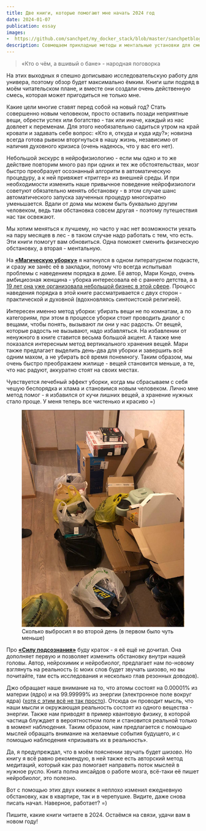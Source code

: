 ```yaml
---
title: Две книги, которые помогают мне начать 2024 год
date: 2024-01-07
publication: essay
images:
-  https://github.com/sanchpet/my_docker_stack/blob/master/sanchpetblog/images/essays/two_books.png?raw=true
description: Совмещаем прикладные методы и ментальные установки для смены обстановки
---
```

> «Кто о чём, а вшивый о бане» - народная поговорка

На этих выходных я спешно дописываю исследовательскую работу для универа, поэтому обзор будет максимально ёмким. Книги шли подряд в моём читательском плане, и вместе они создали очень действенную смесь, которая может пригодиться не только мне.

Какие цели многие ставят перед собой на новый год? Стать совершенно новым человеком, просто оставить позади неприятные вещи, обрести успех или богатство - так или иначе, каждый из нас довлеет к переменам. Для этого необязательно садиться утром на край кровати и задавать себе вопрос: «Кто я, откуда и куда иду?»; новизна всегда готова рывком вторгнуться в нашу жизнь, независимо от наличия духовного кризиса (очень надеюсь, что у вас его нет).

Небольшой экскурс в нейрофизиологию - если мы одно и то же действие повторим много раз при одних и тех же обстоятельствах, мозг быстро преобразует осознанный алгоритм в автоматическую процедуру, а к ней привяжет «триггер» из внешней среды. И при необходимости изменить наше привычное поведение нейрофизиологи советуют обязательно менять обстановку - в этом случае шанс автоматического запуска заученных процедур многократно уменьшается. Вдали от дома мы можем быть буквально другим человеком, ведь там обстановка совсем другая - поэтому путешествия нас так освежают. 

Мы хотим меняться к лучшему, но часто у нас нет возможности уехать на пару месяцев в лес - в таком случае надо работать с тем, что есть. Эти книги помогут вам обновиться. Одна поможет сменить физическую обстановку, а вторая - ментальную. 

На <u><b>«Магическую уборку»</b></u> я наткнулся в одном литературном подкасте, и сразу же занёс её в закладки, потому что всегда испытывал проблемы с наведением порядка в доме. Её автор, Мари Кондо, очень амбициозная женщина - уборка интересовала её с раннего детства, а в[ 19 лет она уже организовала небольшой бизнес в этой сфере](https://www.wellandgood.com/marie-kondo-surprising-things-about-her/). Процесс наведения порядка в этой книге рассматривается с двух сторон - практической и духовной (вдохновляясь синтоистской религией). 

Интересен именно метод уборки: убирать вещи не по комнатам, а по категориям, при этом в процессе уборки стоит проводить диалог с вещами, чтобы понять, вызывают ли они у нас радость. От вещей, которые радость не вызывают, надо избавляться. На избавлении от ненужного в книге ставится весьма большой акцент. А также мне показался интересным метод вертикального хранения вещей. Мари также предлагает выделить день-два для уборки и завершить всё одним махом, а не убирать всё время понемногу. Таким образом, мы очень быстро преображаем жилище - вещей становится меньше, а те, что нас радуют, аккуратно стоят на своих местах. 

Чувствуется лечебный эффект уборки, когда мы сбрасываем с себя чешую беспорядка и хлама и становимся новым человеком. Лично мне метод помог - я избавился от кучи лишних вещей, а хранение нужных стало проще. У меня теперь все чистенько и красиво =)

<figure>
    <img src="https://github.com/sanchpet/my_docker_stack/blob/master/sanchpetblog/images/essays/old_stuff.png?raw=true" alt="Вещи на выброс">
    <figcaption>Сколько выбросил я во второй день (в первом было чуть меньше)</figcaption>
</figure>

Про <u><b>«Силу подсознания»</b></u> буду краток - я её ещё не дочитал. Она дополняет первую и позволяет изменить обстановку внутри нашей головы. Автор, нейрохимик и нейробиолог, предлагает нам по-новому взглянуть на реальность (с моих слов будет звучать шизово, но вы почитайте, там есть исследования и несколько глав резонных доводов).

Джо обращает наше внимание на то, что атомы состоят на 0.00001% из материи (ядро) и на 99.99999% из энергии (электронное поле вокруг ядра) ([хотя с этим всё не так просто](https://habr.com/ru/articles/414925/)). Отсюда он проводит мысль, что наши мысли и окружающая реальность состоят из одного вещества - энергии. Также нам приводят в пример квантовую физику, в которой частица блуждает в вероятностном поле и становится реальной только в момент наблюдения. Таким образом, нам предлагается с помощью мыслей обращать внимание на желаемые события будущего, и с помощью наблюдения «призывать их в реальность».

Да, я предупреждал, что в моём пояснении звучать будет _шизово_. Но книгу я всё равно рекомендую, в ней также есть авторский метод медитаций, который как раз помогает направить поток мыслей в нужное русло. Книга полна инсайдов о работе мозга, всё-таки её пишет нейробиолог, это полезно. 

Вот с помощью этих двух книжек я неплохо изменил ежедневную обстановку, как в квартире, так и в черепушке. Видите, даже снова писать начал. 
Наверное, работает? =) 

Пишите, какие книги читаете в 2024. Остаёмся на связи, удачи вам в новом году!